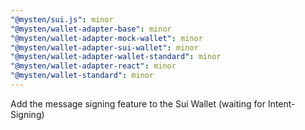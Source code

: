 ```yaml
---
"@mysten/sui.js": minor
"@mysten/wallet-adapter-base": minor
"@mysten/wallet-adapter-mock-wallet": minor
"@mysten/wallet-adapter-sui-wallet": minor
"@mysten/wallet-adapter-wallet-standard": minor
"@mysten/wallet-adapter-react": minor
"@mysten/wallet-standard": minor
---
```


Add the message signing feature to the Sui Wallet (waiting for Intent-Signing)
